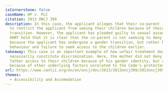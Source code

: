 ```yaml
---
isCornerstone: false
caseName: HP v. PLC
citation: 2013 ONCJ 399
description: In this case, the applicant alleges that their co-parent is seeking
  to restrict the applicant from seeing their children because of their gender
  transition. However, the applicant has pleaded guilty to sexual assault. The
  OHRT held that it is clear that the co-parent is not seeking to deny access
  because the applicant has undergone a gender transition, but rather his
  behaviour and failure to seek access to the children earlier.
takeaway: This case is an important example of how unfair treatment does not
  necessarily constitute discrimination. Here, the mother did not deny the
  father access to their children because of his gender identity, but rather
  because of other underlying factors unrelated to the Code's protected grounds.
url: https://www.canlii.org/en/on/oncj/doc/2013/2013oncj399/2013oncj399.html?resultIndex=1
themes:
  - Accessibility and Accomodation
---
```

